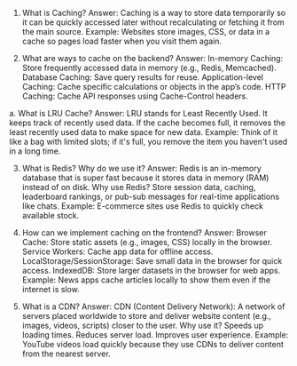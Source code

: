 1. What is Caching?
Answer:
Caching is a way to store data temporarily so it can be quickly accessed later without recalculating or fetching it from the main source.
Example: Websites store images, CSS, or data in a cache so pages load faster when you visit them again.


2. What are ways to cache on the backend?
Answer:
In-memory Caching: Store frequently accessed data in memory (e.g., Redis, Memcached).
Database Caching: Save query results for reuse.
Application-level Caching: Cache specific calculations or objects in the app’s code.
HTTP Caching: Cache API responses using Cache-Control headers.


a. What is LRU Cache?
Answer:
LRU stands for Least Recently Used.
It keeps track of recently used data.
If the cache becomes full, it removes the least recently used data to make space for new data.
Example: Think of it like a bag with limited slots; if it's full, you remove the item you haven't used in a long time.



3. What is Redis? Why do we use it?
Answer:
Redis is an in-memory database that is super fast because it stores data in memory (RAM) instead of on disk.
Why use Redis?
Store session data, caching, leaderboard rankings, or pub-sub messages for real-time applications like chats.
Example: E-commerce sites use Redis to quickly check available stock.



4. How can we implement caching on the frontend?
Answer:
Browser Cache: Store static assets (e.g., images, CSS) locally in the browser.
Service Workers: Cache app data for offline access.
LocalStorage/SessionStorage: Save small data in the browser for quick access.
IndexedDB: Store larger datasets in the browser for web apps.
Example: News apps cache articles locally to show them even if the internet is slow.



5. What is a CDN?
Answer:
CDN (Content Delivery Network): A network of servers placed worldwide to store and deliver website content (e.g., images, videos, scripts) closer to the user.
Why use it?
Speeds up loading times.
Reduces server load.
Improves user experience.
Example: YouTube videos load quickly because they use CDNs to deliver content from the nearest server.